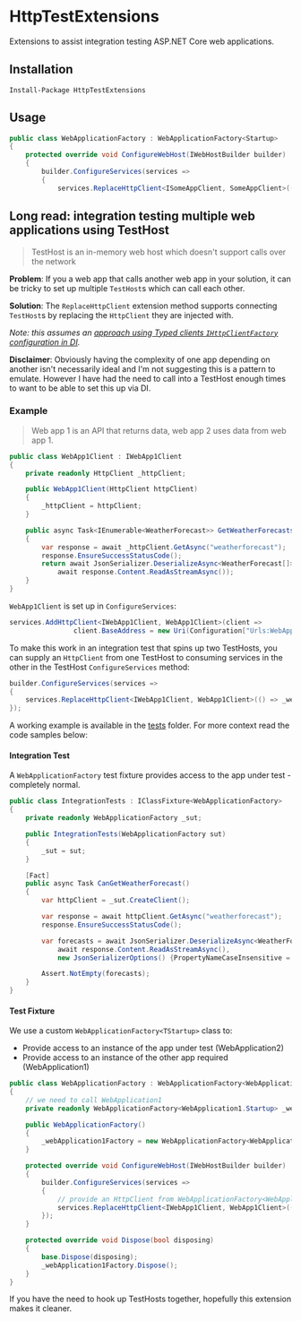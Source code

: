 # HttpTestExtensions
Extensions to assist integration testing ASP.NET Core web applications.

## Installation
```
Install-Package HttpTestExtensions
```

## Usage
```cs
public class WebApplicationFactory : WebApplicationFactory<Startup>
{
    protected override void ConfigureWebHost(IWebHostBuilder builder)
    {
        builder.ConfigureServices(services =>
        {
            services.ReplaceHttpClient<ISomeAppClient, SomeAppClient>(() => _someAppFactory.CreateClient());
```

## Long read: integration testing multiple web applications using TestHost

> TestHost is an in-memory web host which doesn't support calls over the network

**Problem**:
If you a web app that calls another web app in your solution, it can be tricky to set up multiple `TestHost`s which can call each other.

**Solution**:
The `ReplaceHttpClient` extension method supports connecting `TestHost`s by replacing the `HttpClient` they are injected with.

*Note: this assumes an [approach using Typed clients `IHttpClientFactory` configuration in DI](https://docs.microsoft.com/en-us/aspnet/core/fundamentals/http-requests?view=aspnetcore-3.1#typed-clients).*


**Disclaimer**:
Obviously having the complexity of one app depending on another isn't necessarily ideal and I'm not suggesting this is a pattern to emulate. However I have had the need to call into a TestHost enough times to want to be able to set this up via DI.

### Example

> Web app 1 is an API that returns data, web app 2 uses data from web app 1.

```cs
public class WebApp1Client : IWebApp1Client
{
    private readonly HttpClient _httpClient;

    public WebApp1Client(HttpClient httpClient)
    {
        _httpClient = httpClient;
    }

    public async Task<IEnumerable<WeatherForecast>> GetWeatherForecastsAsync()
    {
        var response = await _httpClient.GetAsync("weatherforecast");
        response.EnsureSuccessStatusCode();
        return await JsonSerializer.DeserializeAsync<WeatherForecast[]>(
            await response.Content.ReadAsStreamAsync());
    }
}
```

`WebApp1Client` is set up in `ConfigureServices`:

```cs
services.AddHttpClient<IWebApp1Client, WebApp1Client>(client =>
                client.BaseAddress = new Uri(Configuration["Urls:WebApp1"])));
```

To make this work in an integration test that spins up two TestHosts, you can supply an `HttpClient` from one TestHost to consuming services in the other in the TestHost `ConfigureServices` method:

```cs
builder.ConfigureServices(services =>
{
    services.ReplaceHttpClient<IWebApp1Client, WebApp1Client>(() => _webApplication1Factory.CreateClient());
});
```

A working example is available in the [tests](/tests) folder. For more context read the code samples below:

#### Integration Test

A `WebApplicationFactory` test fixture provides access to the app under test - completely normal.

```cs
public class IntegrationTests : IClassFixture<WebApplicationFactory>
{
    private readonly WebApplicationFactory _sut;

    public IntegrationTests(WebApplicationFactory sut)
    {
        _sut = sut;
    }

    [Fact]
    public async Task CanGetWeatherForecast()
    {
        var httpClient = _sut.CreateClient();

        var response = await httpClient.GetAsync("weatherforecast");
        response.EnsureSuccessStatusCode();

        var forecasts = await JsonSerializer.DeserializeAsync<WeatherForecast[]>(
            await response.Content.ReadAsStreamAsync(),
            new JsonSerializerOptions() {PropertyNameCaseInsensitive = true});

        Assert.NotEmpty(forecasts);
    }
}
```

#### Test Fixture

We use a custom `WebApplicationFactory<TStartup>` class to:
- Provide access to an instance of the app under test (WebApplication2)
- Provide access to an instance of the other app required (WebApplication1) 

```cs
public class WebApplicationFactory : WebApplicationFactory<WebApplication2.Startup>
{
    // we need to call WebApplication1
    private readonly WebApplicationFactory<WebApplication1.Startup> _webApplication1Factory;

    public WebApplicationFactory()
    {
        _webApplication1Factory = new WebApplicationFactory<WebApplication1.Startup>();
    }

    protected override void ConfigureWebHost(IWebHostBuilder builder)
    {
        builder.ConfigureServices(services =>
        {
            // provide an HttpClient from WebApplicationFactory<WebApplication1> to WebApp1Client
            services.ReplaceHttpClient<IWebApp1Client, WebApp1Client>(() => _webApplication1Factory.CreateClient());
        });
    }

    protected override void Dispose(bool disposing)
    {
        base.Dispose(disposing);
        _webApplication1Factory.Dispose();
    }
}
```

If you have the need to hook up TestHosts together, hopefully this extension makes it cleaner.
